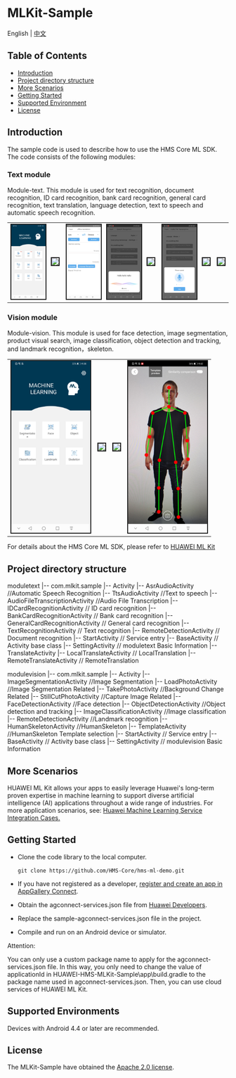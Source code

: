 # MLKit-Sample
English | [中文](https://github.com/HMS-Core/hms-ml-demo/blob/master/MLKit-Sample/README_ZH.md)

## Table of Contents

 * [Introduction](#introduction)
 * [Project directory structure](#Project-directory-structure)
 * [More Scenarios](#more-scenarios)
 * [Getting Started](#getting-started)
 * [Supported Environment](#supported-environment)
 * [License](#license)


## Introduction
The sample code is used to describe how to use the HMS Core ML SDK. The code consists of the following modules:

### Text module
Module-text. This module is used for text recognition, document recognition,
ID card recognition, bank card recognition, general card recognition, text translation, language detection, text to speech and automatic speech recognition.

<table><tr>
<td><img src="https://github.com/HMS-Core/hms-ml-demo/blob/master/MLKit-Sample/resources/mainText.jpg" width=180 title="main page" border=2></td>
<td><img src="https://github.com/HMS-Core/hms-ml-demo/blob/master/MLKit-Sample/resources/language.jpg" width=180 border=2></td>
<td><img src="https://github.com/HMS-Core/hms-ml-demo/blob/master/MLKit-Sample/resources/localLanguage.jpg" width=180 border=2></td>
<td><img src="https://github.com/HMS-Core/hms-ml-demo/blob/master/MLKit-Sample/resources/asr.jpg" width=180 border=2></td>
<td><img src="https://github.com/HMS-Core/hms-ml-demo/blob/master/MLKit-Sample/resources/tts.jpg" width=180 border=2></td>
<td><img src="https://github.com/HMS-Core/hms-ml-demo/blob/master/MLKit-Sample/resources/aft.jpg" width=180 border=2></td>
<td><img src="https://github.com/HMS-Core/hms-ml-demo/blob/master/MLKit-Sample/resources/text.jpg" width=180 border=2></td>
<td><img src="https://github.com/HMS-Core/hms-ml-demo/blob/master/MLKit-Sample/resources/bcr.jpg" width=180 border=2></td>
</tr></table>

### Vision module
Module-vision. This module is used for face detection, image segmentation,
product visual search, image classification, object detection and tracking, and landmark recognition，skeleton.

<table><tr>
<td><img src="https://github.com/HMS-Core/hms-ml-demo/blob/master/MLKit-Sample/resources/mainVision.jpg" width=180 title="main page" border=2></td>
<td><img src="https://github.com/HMS-Core/hms-ml-demo/blob/master/MLKit-Sample/resources/imageSegmentVideo.gif" width=180 border=2></td>
<td><img src="https://github.com/HMS-Core/hms-ml-demo/blob/master/MLKit-Sample/resources/face.jpg" width=180 border=2></td>
<td><img src="https://github.com/HMS-Core/hms-ml-demo/blob/master/MLKit-Sample/resources/skeleton.jpg" width=180 border=2></td>
</tr></table>

For details about the HMS Core ML SDK, please refer to [HUAWEI ML Kit](https://developer.huawei.com/consumer/en/doc/development/HMS-Guides/ml-introduction-4)


## Project directory structure

moduletext
    |-- com.mlkit.sample
        |-- Activity
            |-- AsrAudioActivity //Automatic Speech Recognition
            |-- TtsAudioActivity //Text to speech
			|-- AudioFileTranscriptionActivity //Audio File Transcription
			|-- IDCardRecognitionActivity // ID card recognition
		    |-- BankCardRecognitionActivity // Bank card recognition
		    |-- GeneralCardRecognitionActivity // General card recognition
		    |-- TextRecognitionActivity  // Text recognition
		    |-- RemoteDetectionActivity  // Document recognition
		    |-- StartActivity  // Service entry
		    |-- BaseActivity  // Activity base class
		    |-- SettingActivity  // moduletext Basic Information
            |-- TranslateActivity
            |-- LocalTranslateActivity // LocalTranslation
            |-- RemoteTranslateActivity // RemoteTranslation


modulevision
    |-- com.mlkit.sample
        |-- Activity
            |-- ImageSegmentationActivity //Image Segmentation
            |-- LoadPhotoActivity //Image Segmentation Related
            |-- TakePhotoActivity //Background Change Related
            |-- StillCutPhotoActivity //Capture Image Related
            |-- FaceDetectionActivity //Face detection
			|-- ObjectDetectionActivity //Object detection and tracking
			|-- ImageClassificationActivity //Image classification
		    |-- RemoteDetectionActivity //Landmark recognition
		    |-- HumanSkeletonActivity //HumanSkeleton
		    |-- TemplateActivity //HumanSkeleton Template selection
		    |-- StartActivity  // Service entry
		    |-- BaseActivity  // Activity base class
		    |-- SettingActivity  // modulevision Basic Information

## More Scenarios
HUAWEI ML Kit allows your apps to easily leverage Huawei's long-term proven expertise in machine learning to support diverse artificial intelligence (AI) applications throughout a wide range of industries.
For more application scenarios, see: [Huawei Machine Learning Service Integration Cases.](https://developer.huawei.com/consumer/en/doc/development/HMS-Guides/ml-case-banggood)

## Getting Started
 - Clone the code library to the local computer.

       git clone https://github.com/HMS-Core/hms-ml-demo.git

 - If you have not registered as a developer, [register and create an app in AppGallery Connect](https://developer.huawei.com/consumer/en/doc/start/10115).
 - Obtain the agconnect-services.json file from [Huawei Developers](https://developer.huawei.com/consumer/en/doc/development/HMS-Guides/ml-add-agc).
 - Replace the sample-agconnect-services.json file in the project.
 - Compile and run on an Android device or simulator.

Attention:

You can only use a custom package name to apply for the agconnect-services.json file.
In this way, you only need to change the value of applicationId in HUAWEI-HMS-MLKit-Sample\app\build.gradle to the package name used in agconnect-services.json. Then, you can use cloud services of HUAWEI ML Kit.

## Supported Environments
Devices with Android 4.4 or later are recommended.


##  License
The MLKit-Sample have obtained the [Apache 2.0 license](http://www.apache.org/licenses/LICENSE-2.0).

